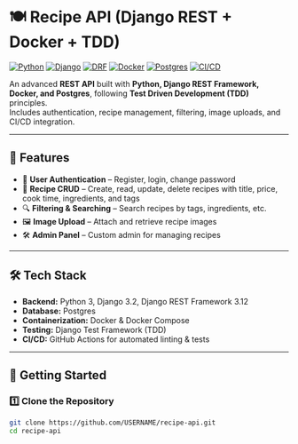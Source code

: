 # 🍽️ Recipe API (Django REST + Docker + TDD)

[![Python](https://img.shields.io/badge/Python-3.x-blue.svg)](https://www.python.org/)
[![Django](https://img.shields.io/badge/Django-3.2-green.svg)](https://www.djangoproject.com/)
[![DRF](https://img.shields.io/badge/DRF-3.12-red.svg)](https://www.django-rest-framework.org/)
[![Docker](https://img.shields.io/badge/Docker-Enabled-blue.svg)](https://www.docker.com/)
[![Postgres](https://img.shields.io/badge/Postgres-Database-blue.svg)](https://www.postgresql.org/)
[![CI/CD](https://github.com/USERNAME/REPO/workflows/CI/badge.svg)](https://github.com/USERNAME/REPO/actions)

An advanced **REST API** built with **Python, Django REST Framework, Docker, and Postgres**, following **Test Driven Development (TDD)** principles.  
Includes authentication, recipe management, filtering, image uploads, and CI/CD integration.

---

## 📖 Features
- 🔐 **User Authentication** – Register, login, change password  
- 📄 **Recipe CRUD** – Create, read, update, delete recipes with title, price, cook time, ingredients, and tags  
- 🔍 **Filtering & Searching** – Search recipes by tags, ingredients, etc.  
- 🖼 **Image Upload** – Attach and retrieve recipe images  
- 🛠 **Admin Panel** – Custom admin for managing recipes  

---

## 🛠 Tech Stack
- **Backend:** Python 3, Django 3.2, Django REST Framework 3.12  
- **Database:** Postgres  
- **Containerization:** Docker & Docker Compose  
- **Testing:** Django Test Framework (TDD)  
- **CI/CD:** GitHub Actions for automated linting & tests  

---

## 🚀 Getting Started

### 1️⃣ Clone the Repository
```bash
git clone https://github.com/USERNAME/recipe-api.git
cd recipe-api

